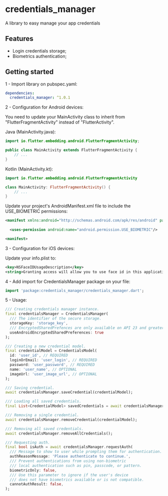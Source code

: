 # credentials_manager
A library to easy manage your app credentials

## Features
- Login credentials storage;
- Biometrics authentication;

## Getting started
1 - Import library on pubspec.yaml:
```yaml
dependencies:
  credentials_manager: ^1.0.1
```

2 - Configuration for Android devices:

You need to update your MainActivity class to inherit from "FlutterFragmentActivity" instead of "FlutterActivity".

Java (MainActivity.java):
```java
import io.flutter.embedding.android.FlutterFragmentActivity;

public class MainActivity extends FlutterFragmentActivity {
    // ...
}
```

Kotlin (MainActivity.kt):
```kotlin
import io.flutter.embedding.android.FlutterFragmentActivity

class MainActivity: FlutterFragmentActivity() {
    // ...
} 
```

Update your project's AndroidManifest.xml file to include the USE_BIOMETRIC permissions:
```xml
<manifest xmlns:android="http://schemas.android.com/apk/res/android" package="com.example.app">
  
  <uses-permission android:name="android.permission.USE_BIOMETRIC"/>

<manifest>
```

3 - Configuration for iOS devices:

Update your info.plist to:
```xml
<key>NSFaceIDUsageDescription</key>
<string>Granting access will allow you to use face id in this application</string>
```

4 - Add import for CredentialsManager package on your file:
```dart
import 'package:credentials_manager/credentials_manager.dart';
```

5 - Usage:
```dart
/// Creating credentials manager instance.
final credentialsManager = CredentialsManager(
  /// The identifier of the secure storage.
  storageKey: 'storage_key',
  /// EncryptedSharedPrefences are only available on API 23 and greater.
  useAndroidEncryptedSharedPreferences: true
);

/// Creating a new credential model.
final credentialModel = CredentialsModel(
  id: 'user_id', // REQUIRED
  loginOrEmail: 'user_login', // REQUIRED
  password: 'user_password', // REQUIRED
  name: 'user_name', // OPTIONAL
  imageUrl: 'user_image_url', // OPTIONAL
);

/// Saving credential.
await credentialsManager.saveCredential(credentialModel);

/// Loading all saved credentials.
final List<CredentialModel> savedCredentials = await credentialsManager.getSavedCredentials();

/// Removing a single credential.
await credentialsManager.removeCredential(credentialModel);

/// Removing all saved credentials.
await credentialsManager.removeAllCredentials();

/// Requesting auth.
final bool isAuth = await credentialsManager.requestAuth(
  /// Message to show to user while prompting them for authentication.
  authReasonMessage: 'Please authenticate to continue.',
  /// Prevent authentications from using non-biometric
  /// local authentication such as pin, passcode, or pattern.
  biometricOnly: false,
  /// Use this parameter to ignore if the user's device
  /// does not have biometrics available or is not compatible.
  cannotAuthResult: false,
);
```

